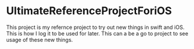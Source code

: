 # UltimateReferenceProjectForiOS

This project is my refernce project to try out new things in swift and iOS. This is how I log it to be used for later. This can a be a go to project to see usage of these new things.
